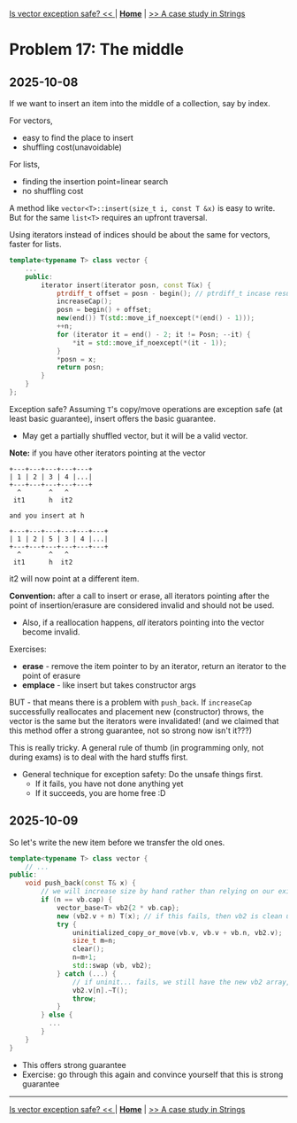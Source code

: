 [Is vector exception safe? << ](./problem_16.md) | [**Home**](../README.md) | [>> A case study in Strings](./problem_18.md) 

# Problem 17: The middle
## **2025-10-08**

If we want to insert an item into the middle of a collection, say by index.

For vectors,
- easy to find the place to insert
- shuffling cost(unavoidable)

For lists, 
- finding the insertion point=linear search
- no shuffling cost

A method like `vector<T>::insert(size_t i, const T &x)` is easy to write.  
But for the same `list<T>` requires an upfront traversal.

Using iterators instead of indices should be about the same for vectors, faster for lists.

```C++
template<typename T> class vector {
    ...
    public:
        iterator insert(iterator posn, const T&x) {
            ptrdiff_t offset = posn - begin(); // ptrdiff_t incase result is negative (in general)
            increaseCap();
            posn = begin() + offset;
            new(end()) T(std::move_if_noexcept(*(end() - 1)));
            ++n;
            for (iterator it = end() - 2; it != Posn; --it) {
                *it = std::move_if_noexcept(*(it - 1));
            }
            *posn = x;
            return posn;
        }
    }
};
```

Exception safe? Assuming `T`'s copy/move operations are exception safe (at least basic guarantee), insert offers the basic guarantee.
- May get a partially shuffled vector, but it will be a valid vector.

**Note:** if you have other iterators pointing at the vector

```
+---+---+---+---+---+  
| 1 | 2 | 3 | 4 |...|  
+---+---+---+---+---+  
  ^       ^   ^    
 it1      h  it2  

and you insert at h  

+---+---+---+---+---+---+  
| 1 | 2 | 5 | 3 | 4 |...|  
+---+---+---+---+---+---+  
  ^       ^   ^    
 it1      h  it2  
```

it2 will now point at a different item.

**Convention:** after a call to insert or erase, all iterators pointing after the point of insertion/erasure are considered invalid and should not be used.
- Also, if a reallocation happens, _all_ iterators pointing into the vector become invalid.

Exercises: 
- **erase** - remove the item pointer to by an iterator, return an iterator to the point of erasure
- **emplace** - like insert but takes constructor args

BUT - that means there is a problem with `push_back`. If `increaseCap` successfully reallocates and placement new (constructor) throws, 
the vector is the same but the iterators were invalidated! (and we claimed that this method offer a strong guarantee, not so strong now isn't it???)

This is really tricky. A general rule of thumb (in programming only, not during exams) is to deal with the hard stuffs first.
- General technique for exception safety: Do the unsafe things first.
  - If it fails, you have not done anything yet
  - If it succeeds, you are home free :D

## **2025-10-09**

So let's write the new item before we transfer the old ones.
```C++
template<typename T> class vector {
    // ...
public:
    void push_back(const T& x) {
        // we will increase size by hand rather than relying on our existing method
        if (n == vb.cap) {
            vector_base<T> vb2{2 * vb.cap};
            new (vb2.v + n) T(x); // if this fails, then vb2 is clean up automatically, which is good
            try {
                uninitialized_copy_or_move(vb.v, vb.v + vb.n, vb2.v);
                size_t m=n;
                clear();
                n=m+1;
                std::swap (vb, vb2);
            } catch (...) {
                // if uninit... fails, we still have the new vb2 array, everything else was clean up, and so the only thing left we need to clean up now is the T(x) item we just put in
                vb2.v[n].~T();
                throw;
            }
        } else {
          ...
        }
    }
}
```
- This offers strong guarantee
- Exercise: go through this again and convince yourself that this is strong guarantee

---
[Is vector exception safe? << ](./problem_16.md) | [**Home**](../README.md) | [>> A case study in Strings](./problem_18.md)
